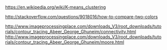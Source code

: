 
https://en.wikipedia.org/wiki/K-means_clustering

http://stackoverflow.com/questions/9018016/how-to-compare-two-colors

http://www.imageprocessingplace.com/downloads_V3/root_downloads/tutorials/contour_tracing_Abeer_George_Ghuneim/connectivity.html
http://www.imageprocessingplace.com/downloads_V3/root_downloads/tutorials/contour_tracing_Abeer_George_Ghuneim/moore.html



